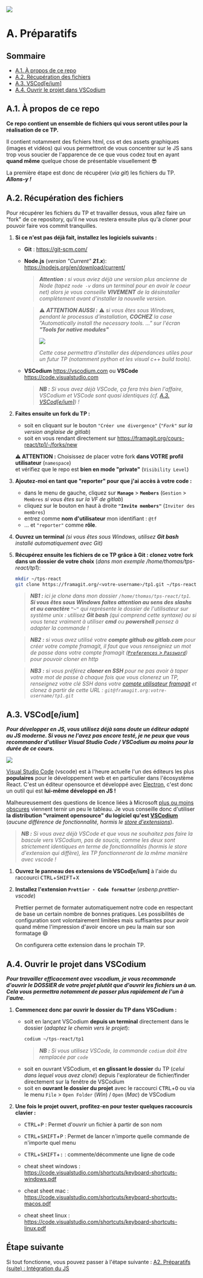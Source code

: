 <img src="images/readme/header-small.jpg" >

# A. Préparatifs <!-- omit in toc -->

## Sommaire <!-- omit in toc -->
- [A.1. À propos de ce repo](#a1-à-propos-de-ce-repo)
- [A.2. Récupération des fichiers](#a2-récupération-des-fichiers)
- [A.3. VSCod\[e/ium\]](#a3-vscodeium)
- [A.4. Ouvrir le projet dans VSCodium](#a4-ouvrir-le-projet-dans-vscodium)

## A.1. À propos de ce repo

**Ce repo contient un ensemble de fichiers qui vous seront utiles pour la réalisation de ce TP.**

Il contient notamment des fichiers html, css et des assets graphiques (images et vidéos) qui vous permettront de vous concentrer sur le JS sans trop vous soucier de l'apparence de ce que vous codez tout en ayant **quand même** quelque chose de présentable visuellement 😎

La première étape est donc de récupérer (_via git_) les fichiers du TP.<br>
_**Allons-y !**_

## A.2. Récupération des fichiers

Pour récupérer les fichiers du TP et travailler dessus, vous allez faire un "fork" de ce repository, qu'il ne vous restera ensuite plus qu'à cloner pour pouvoir faire vos commit tranquilles.

1. **Si ce n'est pas déjà fait, installez les logiciels suivants :**
	- **Git** : https://git-scm.com/
	- **Node.js** (_version "Current" **21.x**_): https://nodejs.org/en/download/current/
		> _**Attention :** si vous aviez déjà une version plus ancienne de Node (tapez `node -v` dans un terminal pour en avoir le coeur net) alors je vous conseille **VIVEMENT** de la désinstaller complètement avant d'installer la nouvelle version._

		> ⚠️ _**ATTENTION AUSSI :**_ ⚠️ _si vous êtes sous Windows, pendant le processus d'installation, **COCHEZ** la case _"Automatically install the necessary tools. ..."_ sur l'écran **"Tools for native modules"**_
		>
		> <img src="images/readme/node-install.png" >
		>
		> _Cette case permettra d'installer des dépendances utiles pour un futur TP (notamment python et les visual c++ build tools)._

	- **VSCodium** https://vscodium.com ou **VSCode** https://code.visualstudio.com
		> _**NB :** Si vous avez déjà VSCode, ça fera très bien l'affaire, VSCodium et VSCode sont quasi identiques (_cf. [A.3. VSCod[e/ium]](#a3-vscodeium)_) !_

2. **Faites ensuite un fork du TP :**
	- soit en cliquant sur le bouton `"Créer une divergence"` (_`"Fork"` sur la version anglaise de gitlab_)
	- soit en vous rendant directement sur https://framagit.org/cours-react/tp1/-/forks/new

	**⚠️ ATTENTION :** Choisissez de placer votre fork **dans VOTRE profil utilisateur** (`namespace`) \
	et vérifiez que le repo est **bien en mode "private"** (`Visibility Level`)

3. **Ajoutez-moi en tant que "reporter" pour que j'ai accès à votre code :**
	- dans le menu de gauche, cliquez sur **`Manage`** &gt; **`Members`** (`Gestion` &gt; `Membres` _si vous êtes sur la VF de gitlab_)
	- cliquez sur le bouton en haut à droite **`"Invite members"`** (`Inviter des membres`)
	- entrez comme **nom d'utilisateur** mon identifiant : `@tf`
	- ... et `"reporter"` comme **rôle**.

4. **Ouvrez un terminal** *(si vous êtes sous Windows, utilisez **Git bash** installé automatiquement avec Git)*

5. **Récupérez ensuite les fichiers de ce TP grâce à Git : clonez votre fork dans un dossier de votre choix** (_dans mon exemple /home/thomas/tps-react/tp1_):
	```bash
	mkdir ~/tps-react
	git clone https://framagit.org/<votre-username>/tp1.git ~/tps-react/tp1
	```
	> _**NB1 :** ici je clone dans mon dossier `/home/thomas/tps-react/tp1`. **Si vous êtes sous Windows faites attention au sens des slashs et au caractère `"~"`** qui représente le dossier de l'utilisateur sur système unix : utilisez **Git bash** (qui comprend cette syntaxe) ou si vous tenez vraiment à utiliser **cmd** ou **powershell** pensez à adapter la commande !_

	> _**NB2 :** si vous avez utilisé votre **compte github ou gitlab.com** pour créer votre compte framagit, il faut que vous renseigniez un mot de passe dans votre compte framagit ([`Preferences` > `Password`](https://framagit.org/-/profile/password/edit)) pour pouvoir cloner en http_

	> _**NB3 :** si vous préférez **cloner en SSH** pour ne pas avoir à taper votre mot de passe à chaque fois que vous clonerez un TP, renseignez votre clé SSH dans votre [compte utilisateur framagit](https://framagit.org/-/profile/keys) et clonez à partir de cette URL : `git@framagit.org:votre-username/tp1.git`_

## A.3. VSCod\[e/ium\]

_**Pour développer en JS, vous utilisez déjà sans doute un éditeur adapté au JS moderne. Si vous ne l'avez pas encore testé, je ne peux que vous recommander d'utiliser Visual Studio Code / VSCodium au moins pour la durée de ce cours.**_

<img src="images/readme/vscode-ium.jpg" />

[Visual Studio Code](https://code.visualstudio.com/) (vscode) est à l'heure actuelle l'un des éditeurs les plus **populaires** pour le développement web et en particulier dans l'écosystème React. C'est un éditeur opensource et développé avec [Electron](https://electronjs.org/), c'est donc un outil qui est **lui-même développé en JS !**

Malheureusement des questions de licence liées à Microsoft [plus ou moins obscures](https://vscodium.com/#why) viennent ternir un peu le tableau. Je vous conseille donc d'utiliser **la distribution "vraiment opensource" du logiciel qu'est [VSCodium](https://vscodium.com/)** (_aucune différence de fonctionnalité, hormis le [store d'extensions](https://github.com/VSCodium/vscodium/blob/master/DOCS.md#extensions-marketplace)_).

> _**NB :** Si vous avez déjà VSCode et que vous ne souhaitez pas faire la bascule vers VSCodium, pas de soucis, comme les deux sont strictement identiques en terme de fonctionnalités (hormis le store d'extension qui diffère), les TP fonctionneront de la même manière avec vscode !_


1. **Ouvrez le panneau des extensions de VSCod\[e/ium\]** à l'aide du raccourci <kbd>CTRL</kbd>+<kbd>SHIFT</kbd>+<kbd>X</kbd>

1. **Installez l'extension `Prettier - Code formatter`** (_esbenp.prettier-vscode_)

	Prettier permet de formater automatiquement notre code en respectant de base un certain nombre de bonnes pratiques. Les possibilités de configuration sont volontairement limitées mais suffisantes pour avoir quand même l'impression d'avoir encore un peu la main sur son formatage 😄

	On configurera cette extension dans le prochain TP.

## A.4. Ouvrir le projet dans VSCodium

_**Pour travailler efficacement avec vscodium, je vous recommande d'ouvrir le DOSSIER de votre projet plutôt que d'ouvrir les fichiers un à un. Cela vous permettra notamment de passer plus rapidement de l'un à l'autre.**_

1. **Commencez donc par ouvrir le dossier du TP dans VSCodium :**
	- soit en lançant VSCodium **depuis un terminal** directement dans le dossier (*adaptez le chemin vers le projet*):
		```bash
		codium ~/tps-react/tp1
		```
		> _**NB :** Si vous utilisez VSCode, la commande `codium` doit être remplacée par `code`_
	- soit en ouvrant VSCodium, et **en glissant le dossier** du TP (_celui dans lequel vous avez cloné_) depuis l'explorateur de fichier/finder directement sur la fenêtre de VSCodium
	- soit en **ouvrant le dossier du projet** avec le raccourci <kbd>CTRL</kbd>+<kbd>O</kbd> ou via le menu `File` > `Open Folder` (_Win_) / `Open` (_Mac_) de VSCodium

2. **Une fois le projet ouvert, profitez-en pour tester quelques raccourcis clavier :**
	- <kbd>CTRL</kbd>+<kbd>P</kbd> : Permet d'ouvrir un fichier à partir de son nom
	- <kbd>CTRL</kbd>+<kbd>SHIFT</kbd>+<kbd>P</kbd> : Permet de lancer n'importe quelle commande de n'importe quel menu
	- <kbd>CTRL</kbd>+<kbd>SHIFT</kbd>+<kbd>:</kbd> : commente/décommente une ligne de code

	- cheat sheet windows : https://code.visualstudio.com/shortcuts/keyboard-shortcuts-windows.pdf
	- cheat sheet mac : https://code.visualstudio.com/shortcuts/keyboard-shortcuts-macos.pdf
	- cheat sheet linux : https://code.visualstudio.com/shortcuts/keyboard-shortcuts-linux.pdf

## Étape suivante <!-- omit in toc -->
Si tout fonctionne, vous pouvez passer à l'étape suivante : [A2. Préparatifs (suite) : Intégration du JS](A2-integration.md)